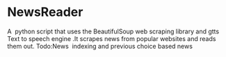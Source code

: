# NewsReader
A  python script that uses the BeautifulSoup web scraping library and gtts Text to speech engine .It scrapes news from popular websites and reads them out.
Todo:News  indexing and previous choice based news

